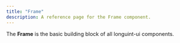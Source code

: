 ```yaml
---
title: "Frame"
description: A reference page for the Frame component.
---
```


The **Frame** is the basic building block of all longuint-ui components.